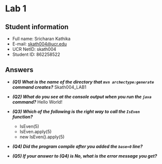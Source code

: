 # Lab 1

## Student information

* Full name: Sricharan Kathika
* E-mail: skath004@ucr.edu
* UCR NetID: skath004
* Student ID: 862258522

## Answers

- ***(Q1) What is the name of the directory that `mvn archectype:generate` command creates?***
Skath004_LAB1

- ***(Q2) What do you see at the console output when you run the `java` command?***
Hello World!

- ***(Q3) Which of the following is the right way to call the `IsEven` function?***

    - IsEven(5)
    - IsEven.apply(5)
    - new IsEven().apply(5)

- ***(Q4) Did the program compile after you added the `base=0` line?***


- ***(Q5) If your answer to (Q4) is No, what is the error message you get?***

